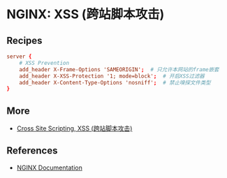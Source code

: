 # NGINX: XSS (跨站脚本攻击)

## Recipes

```conf
server {
    # XSS Prevention
    add_header X-Frame-Options 'SAMEORIGIN';  # 只允许本网站的frame嵌套
    add_header X-XSS-Protection '1; mode=block';  # 开启XSS过滤器
    add_header X-Content-Type-Options 'nosniff';  # 禁止嗅探文件类型
}
```

## More

- [Cross Site Scripting, XSS (跨站脚本攻击)](../../web/csrf)

## References

- [NGINX Documentation](https://nginx.org/en/docs/)
